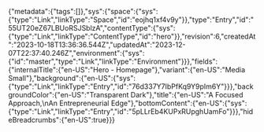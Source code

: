 {"metadata":{"tags":[]},"sys":{"space":{"sys":{"type":"Link","linkType":"Space","id":"eojhq1xf4v9y"}},"type":"Entry","id":"55UT20eZ67LBUoRSJSblzA","contentType":{"sys":{"type":"Link","linkType":"ContentType","id":"hero"}},"revision":6,"createdAt":"2023-10-18T13:36:36.544Z","updatedAt":"2023-12-07T22:37:40.246Z","environment":{"sys":{"id":"master","type":"Link","linkType":"Environment"}}},"fields":{"internalTitle":{"en-US":"Hero - Homepage"},"variant":{"en-US":"Media Small"},"background":{"en-US":{"sys":{"type":"Link","linkType":"Entry","id":"76d337Y7IbPfKq9Y9pIm6Y"}}},"backgroundColor":{"en-US":"Transparent Dark"},"title":{"en-US":"A Focused Approach,\nAn Entrepreneurial Edge"},"bottomContent":{"en-US":{"sys":{"type":"Link","linkType":"Entry","id":"5pLLrEb4KUPxRUpghUamFo"}}},"hideBreadcrumbs":{"en-US":true}}}